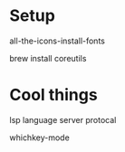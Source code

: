 # Setup

all-the-icons-install-fonts

brew install coreutils

# Cool things

lsp language server protocal

whichkey-mode



